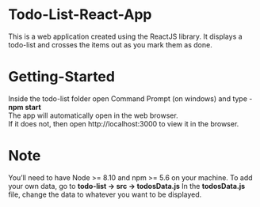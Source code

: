 # Todo-List-React-App
This is a web application created using the ReactJS library. It displays a todo-list and crosses the items out as you mark them as done.

# Getting-Started
Inside the todo-list folder open Command Prompt (on windows) and type - **npm start** <br/>
The app will automatically open in the web browser.<br/>
If it does not, then open <a>http://localhost:3000</a> to view it in the browser.

# Note
You’ll need to have Node >= 8.10 and npm >= 5.6 on your machine.
To add your own data, go to **todo-list -> src -> todosData.js** In the **todosData.js** file, change the data to whatever you want to be displayed.
